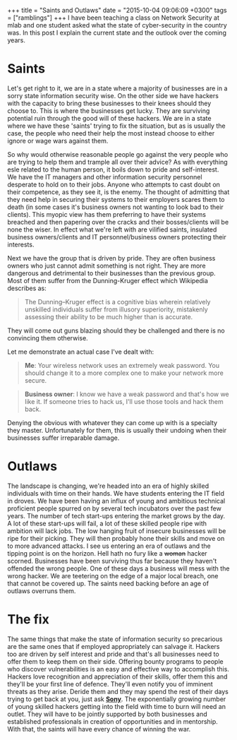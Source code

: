 +++
title = "Saints and Outlaws"
date = "2015-10-04 09:06:09 +0300"
tags = ["ramblings"]
+++
I have been teaching a class on Network Security at mlab and one student asked what the state of cyber-security in the country was. In this post I explain the current state and the outlook over the coming years.

<!--more-->

# Saints
Let's get right to it, we are in a state where a majority of businesses are in a sorry state information security wise. On the other side we have hackers with the capacity to bring these businesses to their knees should they choose to. 
This is where the businesses get lucky. They are surviving potential ruin through the good will of these hackers. We are in a state where we have these 'saints' trying to fix the situation, but as is usually the case, the people who need their help the most instead choose to either ignore or wage wars against them.

So why would otherwise reasonable people go against the very people who are trying to help them and trample all over their advice? As with everything esle related to the human person, it boils down to pride and self-interest. 
We have the IT managers and other information security personnel desperate to hold on to their jobs. Anyone who attempts to cast doubt on their competence, as they see it, is the enemy. The thought of admitting that they need help in securing their systems to their employers scares them to death (in some cases it's business owners not wanting to look bad to their clients). This myopic view has them preferring to have their systems breached and then papering over the cracks and their bosses/clients will be none the wiser. In effect what we're left with are vilified saints, insulated business owners/clients and IT personnel/business owners protecting their interests. 

Next we have the group that is driven by pride. They are often business owners who just cannot admit something is not right. They are more dangerous and detrimental to their businesses than the previous group. Most of them suffer from the Dunning-Kruger effect which Wikipedia describes as:

>The Dunning–Kruger effect is a cognitive bias wherein relatively unskilled individuals suffer from illusory superiority, mistakenly assessing their ability to be much higher than is accurate.

They will come out guns blazing should they be challenged and there is no convincing them otherwise. 

Let me demonstrate an actual case I've dealt with:
>**Me**: Your wireless network uses an extremely weak password. You should change it to a more complex one to make your network more secure.

>**Business owner**: I know we have a weak password and that's how we like it. If someone tries to hack us, I'll use those tools and hack them back.

Denying the obvious with whatever they can come up with is a specialty they master. Unfortunately for them, this is usually their undoing when their businesses suffer irreparable damage.

# Outlaws
The landscape is changing, we're headed into an era of highly skilled individuals with time on their hands. We have students entering the IT field in droves. We have been having an influx of young and ambitious technical proficient people spurred on by several tech incubators over the past few years. The number of tech start-ups entering the market grows by the day. 
A lot of these start-ups will fail, a lot of these skilled people ripe with ambition will lack jobs. 
The low hanging fruit of insecure businesses will be ripe for their picking. They will then probably hone their skills and move on to more advanced attacks. I see us entering an era of outlaws and the tipping point is on the horizon. 
Hell hath no fury like a ~~woman~~ hacker scorned. Businesses have been surviving thus far because they haven't offended the wrong people. One of these days a business will mess with the wrong hacker. We are teetering on the edge of a major local breach, one that cannot be covered up. The saints need backing before an age of outlaws overruns them.

# The fix
The same things that make the state of information security so precarious are the same ones that if employed appropriately can salvage it.
Hackers too are driven by self interest and pride and that's all businesses need to offer them to keep them on their side. Offering bounty programs to people who discover vulnerabilities is an easy and effective way to accomplish this. 
Hackers love recognition and appreciation of their skills, offer them this and they'll be your first line of defence. They'll even notify you of imminent threats as they arise. 
Deride them and they may spend the rest of their days trying to get back at you, just ask [**Sony**](http://gizmodo.com/why-sony-keeps-getting-hacked-1667259233).
The exponentially growing number of young skilled hackers getting into the field with time to burn will need an outlet. They will have to be jointly supported by both businesses and established professionals in creation of opportunities and in mentorship. 
With that, the saints will have every chance of winning the war.
